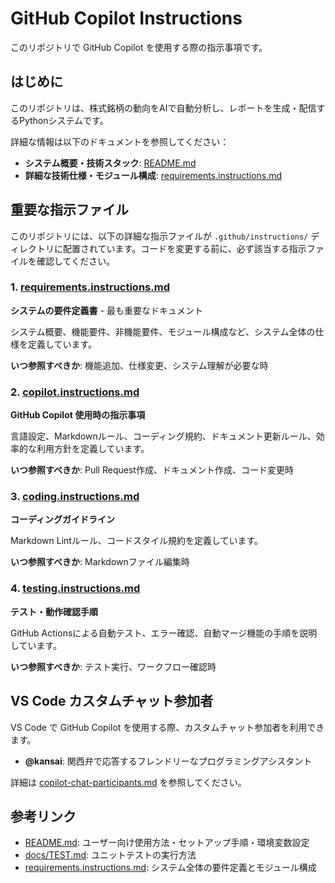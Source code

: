 # GitHub Copilot Instructions

このリポジトリで GitHub Copilot を使用する際の指示事項です。

## はじめに

このリポジトリは、株式銘柄の動向をAIで自動分析し、レポートを生成・配信するPythonシステムです。

詳細な情報は以下のドキュメントを参照してください：

- **システム概要・技術スタック**: [README.md](../README.md)
- **詳細な技術仕様・モジュール構成**: [requirements.instructions.md](instructions/requirements.instructions.md)

## 重要な指示ファイル

このリポジトリには、以下の詳細な指示ファイルが `.github/instructions/` ディレクトリに配置されています。コードを変更する前に、必ず該当する指示ファイルを確認してください。

### 1. [requirements.instructions.md](instructions/requirements.instructions.md)

**システムの要件定義書** - 最も重要なドキュメント

システム概要、機能要件、非機能要件、モジュール構成など、システム全体の仕様を定義しています。

**いつ参照すべきか**: 機能追加、仕様変更、システム理解が必要な時

### 2. [copilot.instructions.md](instructions/copilot.instructions.md)

**GitHub Copilot 使用時の指示事項**

言語設定、Markdownルール、コーディング規約、ドキュメント更新ルール、効率的な利用方針を定義しています。

**いつ参照すべきか**: Pull Request作成、ドキュメント作成、コード変更時

### 3. [coding.instructions.md](instructions/coding.instructions.md)

**コーディングガイドライン**

Markdown Lintルール、コードスタイル規約を定義しています。

**いつ参照すべきか**: Markdownファイル編集時

### 4. [testing.instructions.md](instructions/testing.instructions.md)

**テスト・動作確認手順**

GitHub Actionsによる自動テスト、エラー確認、自動マージ機能の手順を説明しています。

**いつ参照すべきか**: テスト実行、ワークフロー確認時

## VS Code カスタムチャット参加者

VS Code で GitHub Copilot を使用する際、カスタムチャット参加者を利用できます。

- **@kansai**: 関西弁で応答するフレンドリーなプログラミングアシスタント

詳細は [copilot-chat-participants.md](copilot-chat-participants.md) を参照してください。

## 参考リンク

- [README.md](../README.md): ユーザー向け使用方法・セットアップ手順・環境変数設定
- [docs/TEST.md](../docs/TEST.md): ユニットテストの実行方法
- [requirements.instructions.md](instructions/requirements.instructions.md): システム全体の要件定義とモジュール構成
